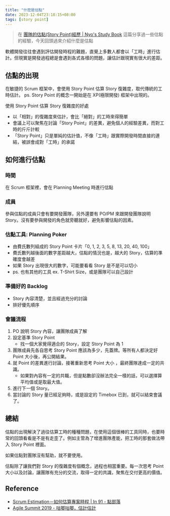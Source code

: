 ```yaml
---
title: "什麼是估點"
date: 2023-12-04T23:18:15+08:00
tags: [story point]
---
```

> 在 [團隊的估點(Story Point)經歷 | Nyo's Study Book](https://nyogjtrc.github.io/posts/2022/05/a-story-of-the-team-using-story-point/) 這篇分享過一些估點的經驗，今天回頭過來介紹什麼是估點

軟體開發往往會遇到評估開發時程的難題，直覺上多數人都會以「工時」進行估計。但現實是開發過程總是會遇到各式各樣的問題，讓估計跟現實有很大的差距。

## 估點的出現

在敏捷的 Scrum 框架中，會使用 Story Point 估算 Story 復雜度，取代傳統的工時估計。
ps. Story Point 的概念一開始是在 XP(極限開發) 框架中出現的。



使用 Story Point 估算 Story 復雜度的好處
- 以「相對」的復雜度來估計，會比「絕對」的工時來得簡單
- 會議上可以聚焦在討論「Story Point」的差異，避免個人的經驗差異，而對工時的斤斤計較
- 「Story Point」只是單純的估計值，不像「工時」跟實際開發時間直接的連結，被誤會成對「工時」的承諾



## 如何進行估點

### 時間
在 Scrum 框架裡，會在 Planning Meeting 時進行估點

### 成員
參與估點的成員只會有要開發團隊，另外還要有 PO/PM 來跟開發團隊說明 Story。沒有要參與開發的角色就旁聽就好，避免影響估點的因素。

### 估點工具: Planning Poker
- 由費氏數列組成的 Story Point 卡片「0, 1, 2, 3, 5, 8, 13, 20, 40, 100」
- 費氏數列越後面的數字差距越大，估點的情況也是，越大的 Story，估算的準確度會越差
- 如果 Story 出現很大的數字，可能要看看 Story 是不是可以切小
- ps. 也有其他的工具 ex. T-Shirt Size，或是團隊可以自己設計

### 準備好的 Backlog
- Story 內容清楚，並且經過充分的討論
- 排好優先順序

### 會議流程
1. PO 說明 Story 內容，讓團隊成員了解
2. 設定基準 Story Point
   - 找一個大家覺得適合的 Story，設定 Story Point 為 1
3. 團隊成員先各自思考 Story Point 應該為多少，先蓋牌。等所有人都決定好 Point 大小後，再公開結果。
4. 就 Point 的差異進行討論，接著重新思考 Point 大小 ，最終團隊達成一定的共識。
   - 如果對內容有一定的共職，但是點數卻沒辦法完全一樣的話，可以選擇算平均值或是取最大值。
5. 進行下一個 Story。
6. 當討論的 Story 量已經足夠時，或是設定的 Timebox 已到，就可以結束會議了。



## 總結

估點的出現解決了過往估算工時的種種問題，在使用這個很棒的工具同時，也要時常的回頭看看是不是有走歪了。例如主管為了增進團隊產能，把工時的那套做法帶入 Story Point 裡面。

如果估點對團隊沒有幫助，就不要使用。

估點除了讓我們對 Story 的復雜度有個概念，過程也相當重要。每一次思考 Point 大小以及討論，讓團隊有充分的交流，取得一定的共識，聚焦在交付更高的價值。


## Reference
- [Scrum Estimation－如何估算專案時程 | In 91 - 點部落](https://dotblogs.com.tw/hatelove/2015/12/19/scrum-project-schedule-estimation)
- [Agile Summit 2019 - 咕唧咕唧，估計估計](https://engineering.linecorp.com/zh-hant/blog/agile-summit-2019)

